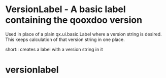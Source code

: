 VersionLabel - A basic label containing the qooxdoo version
===========================================================

Used in place of a plain qx.ui.basic.Label where a version string is desired.
This keeps calculation of that version string in one place.

short:: creates a label with a version string in it
# versionlabel



